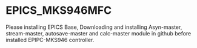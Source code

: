# EPICS_MKS946MFC
Please installing EPICS Base, Downloading and installing Asyn-master, stream-master, autosave-master and calc-master module in github before installed EPIPC-MKS946 controller.
